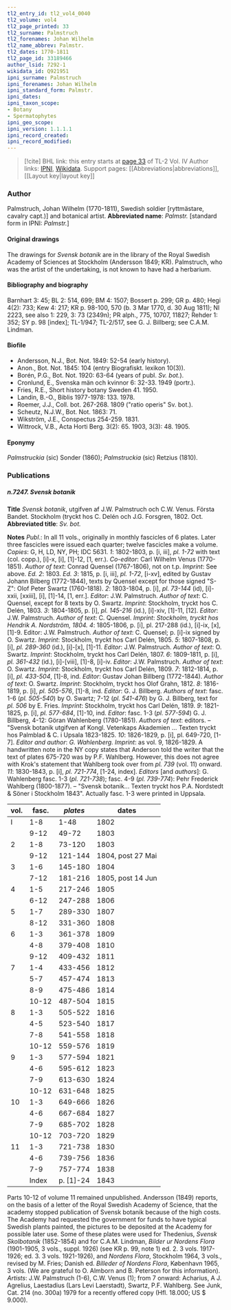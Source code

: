 ```yaml
---
tl2_entry_id: tl2_vol4_0040
tl2_volume: vol4
tl2_page_printed: 33
tl2_surname: Palmstruch
tl2_forenames: Johan Wilhelm
tl2_name_abbrev: Palmstr.
tl2_dates: 1770-1811
tl2_page_id: 33189466
author_lsid: 7292-1
wikidata_id: Q921951
ipni_surname: Palmstruch
ipni_forenames: Johan Wilhelm
ipni_standard_form: Palmstr.
ipni_dates: 
ipni_taxon_scope: 
- Botany
- Spermatophytes
ipni_geo_scope: 
ipni_version: 1.1.1.1
ipni_record_created: 
ipni_record_modified:
---
```


> [!cite] BHL link: this entry starts at [page 33](https://www.biodiversitylibrary.org/page/33189466) of TL-2 Vol. IV
> Author links: [IPNI](https://www.ipni.org/a/7292-1), [Wikidata](https://www.wikidata.org/wiki/Q921951). Support pages: [[Abbreviations|abbreviations]], [[Layout key|layout key]]

### Author

Palmstruch, Johan Wilhelm (1770-1811), Swedish soldier \[ryttmästare, cavalry capt.)\] and botanical artist. 
**Abbreviated name**: *Palmstr.* \[standard form in IPNI: *Palmstr.*\]

#### Original drawings

The drawings for *Svensk botanik* are in the library of the Royal Swedish Academy of Sciences at Stockholm (Andersson 1849; KR). Palmstruch, who was the artist of the undertaking, is not known to have had a herbarium.

#### Bibliography and biography

Barnhart 3: 45; BL 2: 514, 699; BM 4: 1507; Bossert p. 299; GR p. 480; Hegi 4(2): 733; Kew 4: 217; KR p. 98-100, 570 (b. 3 Mar 1770, d. 30 Aug 1811); NI 2223, see also 1: 229, 3: 73 (2349n); PR alph., 775, 10707, 11827; Rehder 1: 352; SY p. 98 \[index\]; TL-1/947; TL-2/517, see G. J. Billberg; see C.A.M. Lindman.

#### Biofile

- Andersson, N.J., Bot. Not. 1849: 52-54 (early history).
- Anon., Bot. Not. 1845: 104 (entry Biografiskt. lexikon 10(3)).
- Borén, P.G., Bot. Not. 1920: 63-64 (years of publ. *Sv. bot.*).
- Cronlund, E., Svenska män och kvinnor 6: 32-33. 1949 (portr.).
- Fries, R.E., Short history botany Sweden 41. 1950.
- Landin, B.-O., Biblis 1977-1978: 133. 1978.
- Roemer, J.J., Coll. bot. 267-268. 1809 ("ratio operis" Sv. bot.).
- Scheutz, N.J.W., Bot. Not. 1863: 71.
- Wikström, J.E., Conspectus 254-259. 1831.
- Wittrock, V.B., Acta Horti Berg. 3(2): 65. 1903, 3(3): 48. 1905.

#### Eponymy

*Palmstruckia* (sic) Sonder (1860); *Palmstruckia* (sic) Retzius (1810).

### Publications

##### n.7247. Svensk botanik

**Title**
*Svensk botanik*, utgifven af J.W. Palmstruch och C.W. Venus. Första Bandet. Stockholm (tryckt hos C. Delén och J.G. Forsgren, 1802. Oct.
**Abbreviated title**: *Sv. bot.*

**Notes**
*Publ*.: In all 11 vols., originally in monthly fascicles of 6 plates. Later three fascicles were issued each quarter; twelve fascicles make a volume. *Copies*: G, H, LD, NY, PH; IDC 5631.
*1*: 1802-1803, p. \[i, iii\], *pl. 1-72* with text (col. copp.), \[i\]-x, \[i\], \[1\]-12, \[1, err.).
*Co-editor*: Carl Wilhelm Venus (1770-1851).
*Author of text*: Conrad Quensel (1767-1806), not on t.p.
*Imprint*: See above.
*Ed. 2*: 1803.
*Ed. 3*: 1815, p. \[i, iii\], *pl. 1-72*, \[i-xv\], edited by Gustav Johann Bilberg (1772-1844), texts by Quensel except for those signed "S-Z": Olof Peter Swartz (1760-1818).
*2*: 1803-1804, p. \[i\], *pl. 73-144* (id), \[i\]-xxii, \[xxiii\], \[i\], \[1\]-14, \[1, err.\].
*Editor*: J.W. Palmstruch. *Author of text*: C. Quensel, except for 8 texts by O. Swartz.
*Imprint*: Stockholm, tryckt hos C. Delén, 1803.
*3*: 1804-1805, p. \[i\], *pl. 145-216* (id.), \[i\]-xiv, \[1\]-11, \[12\].
*Editor*: J.W. Palmstruch. *Author of text*: C. Quensel. *Imprint*: *Stockholm, tryckt hos Hendrik A. Nordström, 1804.*
*4*: 1805-1806, p. \[i\], pl. 217-288 (id.), \[i\]-ix, \[x\], \[1\]-9. Editor: J.W. Palmstruch. *Author of text*: C. Quensel; p. \[i\]-ix signed by O. Swartz.
*Imprint*: Stockholm, tryckt hos Carl Delén, 1805.
*5*: 1807-1808, p. \[i\], *pl. 289-360* (id.), \[i\]-\[x\], \[1\]-11.
*Editor*: J.W. Palmstruch. *Author of text*: O. Swartz. *Imprint*: Stockholm, tryckt hos Carl Delén, 1807.
*6*: 1809-1811, p. \[i\], *pl. 361-432* (id.), \[i\]-\[viii\], \[1\]-8, \[i\]-iv.
*Editor*: J.W. Palmstruch. *Author of text*: O. Swartz. *Imprint*: Stockholm, tryckt hos Carl Delén, 1809.
*7*: 1812-1814, p. \[i\], *pl. 433-504*, \[1\]-8, ind.
*Editor*: Gustav Johan Billberg (1772-1844). *Author of text*: O. Swartz. *Imprint*: Stockholm, tryckt hos Olof Grahn, 1812.
*8*: 1816-1819, p. \[i\], *pl. 505-576*, \[1\]-8, ind.
*Editor*: G. J. Billberg. *Authors of text*: fasc. 1-6 (*pl. 505-540*) by O. Swartz; 7-12 (*pl. 541-476*) by G. J. Billberg, text for *pl. 506* by E. Fries. *Imprint*: Stockholm, tryckt hos Carl Delén, 1819.
*9*: 1821-1825, p. \[i\], *pl. 577-684*, \[1\]-10, ind.
*Editor*: fasc. 1-3 (*pl. 577-594*) G. J. Billberg, 4-12: Göran Wahlenberg (1780-1851).
*Authors of text*: editors. – "Svensk botanik utgifven af Kongl. Vetenkaps Akademien ... Texten tryckt hos Palmblad & C. i Upsala 1823-1825.
*10*: 1826-1829, p. \[i\], pl. 649-720, \[1-7\].
*Editor and author*: *G. Wahlenberg. Imprint*: as vol. 9, 1826-1829. A handwritten note in the NY copy states that Anderson told the writer that the text of plates 675-720 was by P.F. Wahlberg. However, this does not agree with Krok's statement that Wahlberg took over from *pl. 739* (vol. 11) onward.
*11*: 1830-1843, p. \[i\], *pl. 721-774*, \[1-24, index\].
*Editors* \[and *authors*\]: G. Wahlenberg fasc. 1-3 (*pl. 721-738*); fasc. 4-9 (*pl. 739-774*): Pehr Frederick Wahlberg (1800-1877). – "Svensk botanik... Texten tryckt hos P.A. Nordstedt & Söner i Stockholm 1843". Actually fasc. 1-3 were printed in Uppsala.

|vol.	|fasc.	|*plates*	|dates|
|---	|---	|---	|---	|
|I	|1-8	|1-48	|1802|
|	|9-12	|49-72	|1803|
|2	|1-8	|73-120	|1803|
|	|9-12	|121-144	|1804, post 27 Mai|
|3	|1-6	|145-180	|1804|
|	|7-12	|181-216	|1805, post 14 Jun|
|4	|1-5	|217-246	|1805|
|	|6-12	|247-288	|1806|
|5	|1-7	|289-330	|1807|
|	|8-12	|331-360	|1808|
|6	|1-3	|361-378	|1809|
|	|4-8	|379-408	|1810|
|	|9-12	|409-432	|1811|
|7	|1-4	|433-456	|1812|
|	|5-7	|457-474	|1813|
|	|8-9	|475-486	|1814|
|	|10-12	|487-504	|1815|
|8	|1-3	|505-522	|1816|
|	|4-5	|523-540	|1817|
|	|7-8	|541-558	|1818|
|	|10-12	|559-576	|1819|
|9	|1-3	|577-594	|1821|
|	|4-6	|595-612	|1823|
|	|7-9	|613-630	|1824|
|	|10-12	|631-648	|1825|
|10	|1-3	|649-666	|1826|
|	|4-6	|667-684	|1827|
|	|7-9	|685-702	|1828|
|	|10-12	|703-720	|1829|
|11	|1-3	|721-738	|1830|
|	|4-6	|739-756	|1836|
|	|7-9	|757-774	|1838|
|	|Index	|p. \[1\]-24	|1843|

Parts 10-12 of volume 11 remained unpublished. Andersson (1849) reports, on the basis of a letter of the Royal Swedish Academy of Science, that the academy stopped publication of Svensk botanik because of the high costs. The Academy had requested the government for funds to have typical Swedish plants painted, the pictures to be deposited at the Academy for possible later use. Some of these plates were used for Thedenius, *Svensk Skolbotanik* (1852-1854) and for C.A.M. Lindman, *Bilder ur Nordens Flora* (1901-1905, 3 vols., suppl. 1926) (see KR p. 99, note 1) ed. 2. 3 vols. 1917-1926; ed. 3. 3 vols. 1921-1926), and *Nordens Flora*, Stockholm 1964, 3 vols., revised by M.
Fries; Danish ed. *Billeder of Nordens Flora*, København 1965, 3 vols. (We are grateful to O. Almborn and B. Peterson for this information). *Artists*: J.W. Palmstruch (1-6), C.W.
Venus (1); from 7 onward: Acharius, A J. Agrelius, Laestadius (Lars Levi Laerstadt), Swartz, P.F. Wahlberg. See Junk, Cat. 214 (no. 300a) 1979 for a recently offered copy (Hfl. 18.000; US $ 9.000).


